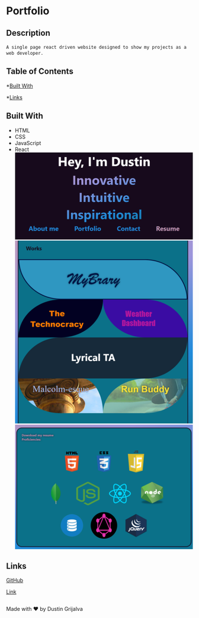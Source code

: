 # Portfolio

## Description
    A single page react driven website designed to show my projects as a web developer.
  ## Table of Contents

  *[Built With](#built-with)

  *[Links](#links)


  ## Built With
   * HTML
   * CSS
   * JavaScript
   * React
  ![screenshot](./src/images/screenshot.png)
  ![screenshot](./src/images/screenshot1.png)
  ![screenshot](./src/images/screenshot2.png)

  ## Links

  [GitHub](https://github.com/Dustin2400/portfolio)

  [Link](https://dustin2400.github.io/portfolio/)
##
  Made with ❤️ by Dustin Grijalva
